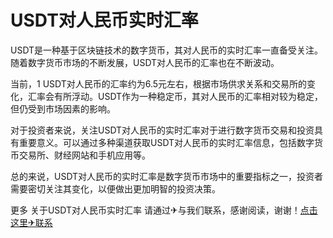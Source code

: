 # USDT对人民币实时汇率

USDT是一种基于区块链技术的数字货币，其对人民币的实时汇率一直备受关注。随着数字货币市场的不断发展，USDT对人民币的汇率也在不断波动。

当前，1 USDT对人民币的汇率约为6.5元左右，根据市场供求关系和交易所的变化，汇率会有所浮动。USDT作为一种稳定币，其对人民币的汇率相对较为稳定，但仍受到市场因素的影响。

对于投资者来说，关注USDT对人民币的实时汇率对于进行数字货币交易和投资具有重要意义。可以通过多种渠道获取USDT对人民币的实时汇率信息，包括数字货币交易所、财经网站和手机应用等。

总的来说，USDT对人民币的实时汇率是数字货币市场中的重要指标之一，投资者需要密切关注其变化，以便做出更加明智的投资决策。

更多 关于USDT对人民币实时汇率 请通过✈与我们联系，感谢阅读，谢谢！[点击这里✈联系](https://trx.tw)